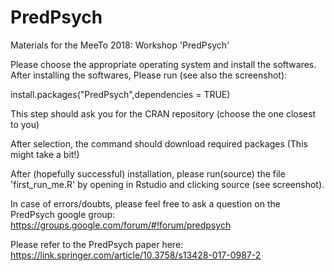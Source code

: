 # PredPsych
Materials for the MeeTo 2018: Workshop 'PredPsych'

Please choose the appropriate operating system and install the softwares.
After installing the softwares, Please run (see also the screenshot):

install.packages("PredPsych",dependencies = TRUE)

This step should ask you for the CRAN repository (choose the one closest to you)

After selection, the command should download required packages (This might take a bit!)

After (hopefully successful) installation, please run(source) the file 'first_run_me.R' by opening in Rstudio and clicking source (see screenshot).

In case of errors/doubts, please feel free to ask a question on the PredPsych google group: https://groups.google.com/forum/#!forum/predpsych


Please refer to the PredPsych paper here: https://link.springer.com/article/10.3758/s13428-017-0987-2
